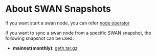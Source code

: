 
# About SWAN Snapshots

If you want start a swan node, you can refer [node operator](https://docs.swanchain.io/bulders/swan-node)

If you want to sync a swan node from a specific SWAN snapshot, the following snapshot can be used:
- **mainnet(monthly)**: [geth.tar.gz]()




